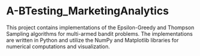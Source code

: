 # A-BTesting_MarketingAnalytics
This project contains implementations of the Epsilon-Greedy and Thompson Sampling algorithms for multi-armed bandit problems. The implementations are written in Python and utilize the NumPy and Matplotlib libraries for numerical computations and visualization.
